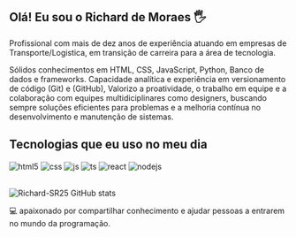 
## Olá! Eu sou o Richard de Moraes 🖐️

Profissional com mais de dez anos de experiência atuando em empresas de Transporte/Logistica, em transição de carreira para a área de tecnologia. 

Sólidos conhecimentos em HTML, CSS, JavaScript, Python, Banco de dados e frameworks. Capacidade analítica e experiência em versionamento de código (Git) e (GitHub), Valorizo a proatividade, o trabalho em equipe e a colaboração com equipes multidiciplinares como designers, buscando sempre soluções eficientes para problemas e a melhoria contínua no desenvolvimento e manutenção de sistemas.


## Tecnologias que eu uso no meu dia

<div style="display: inline_block">
  <img align="center" alt="html5" src="https://img.shields.io/badge/HTML5-E34F26?style=for-the-badge&logo=html5&logoColor=white" />
  <img align="center" alt="css" src="https://img.shields.io/badge/CSS3-1572B6?style=for-the-badge&logo=css3&logoColor=white" />
  <img align="center" alt="js" src="https://img.shields.io/badge/JavaScript-F7DF1E?style=for-the-badge&logo=javascript&logoColor=black" />
  <img align="center" alt="ts" src="https://img.shields.io/badge/TypeScript-007ACC?style=for-the-badge&logo=typescript&logoColor=white" />
  <img align="center" alt="react" src="https://img.shields.io/badge/React-20232A?style=for-the-badge&logo=react&logoColor=61DAFB" />
  <img align="center" alt="nodejs" src="https://img.shields.io/badge/Node.js-43853D?style=for-the-badge&logo=node.js&logoColor=white" />
</div><br/>

![Richard-SR25 GitHub stats](https://github-readme-stats.vercel.app/api?username=Richard-SR25_icons=true&theme=radical)


💻  apaixonado por compartilhar conhecimento e ajudar pessoas a entrarem no mundo da programação.

